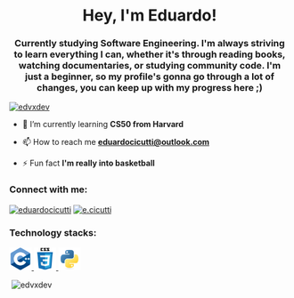 <h1 align="center">Hey, I'm Eduardo!</h1>
<h3 align="center">Currently studying Software Engineering. I'm always striving to learn everything I can, whether it's through reading books, watching documentaries, or studying community code. I'm just a beginner, so my profile's gonna go through a lot of changes, you can keep up with my progress here ;) </h3>

<p align="left"> <a href="https://github.com/ryo-ma/github-profile-trophy"><img src="https://github-profile-trophy.vercel.app/?username=edvxdev" alt="edvxdev" /></a> </p>

- 🌱 I’m currently learning **CS50 from Harvard**

- 📫 How to reach me **eduardocicutti@outlook.com**

- ⚡ Fun fact **I'm really into basketball**

<h3 align="left">Connect with me:</h3>
<p align="left">
<a href="https://linkedin.com/in/eduardocicutti" target="blank"><img align="center" src="https://raw.githubusercontent.com/rahuldkjain/github-profile-readme-generator/master/src/images/icons/Social/linked-in-alt.svg" alt="eduardocicutti" height="30" width="40" /></a>
<a href="https://instagram.com/e.cicutti" target="blank"><img align="center" src="https://raw.githubusercontent.com/rahuldkjain/github-profile-readme-generator/master/src/images/icons/Social/instagram.svg" alt="e.cicutti" height="30" width="40" /></a>
</p>

<h3 align="left">Technology stacks:</h3>
<p align="left"> <a href="https://www.w3schools.com/cpp/" target="_blank" rel="noreferrer"> <img src="https://raw.githubusercontent.com/devicons/devicon/master/icons/cplusplus/cplusplus-original.svg" alt="cplusplus" width="40" height="40"/> </a> <a href="https://www.w3schools.com/css/" target="_blank" rel="noreferrer"> <img src="https://raw.githubusercontent.com/devicons/devicon/master/icons/css3/css3-original-wordmark.svg" alt="css3" width="40" height="40"/> </a> <a href="https://www.python.org" target="_blank" rel="noreferrer"> <img src="https://raw.githubusercontent.com/devicons/devicon/master/icons/python/python-original.svg" alt="python" width="40" height="40"/> </a> </p>

<p>&nbsp;<img align="center" src="https://github-readme-stats.vercel.app/api?username=edvxdev&show_icons=true&locale=en" alt="edvxdev" /></p>
